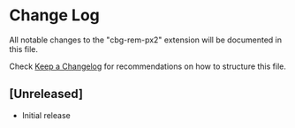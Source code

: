 # Change Log

All notable changes to the "cbg-rem-px2" extension will be documented in this file.

Check [Keep a Changelog](http://keepachangelog.com/) for recommendations on how to structure this file.

## [Unreleased]

- Initial release